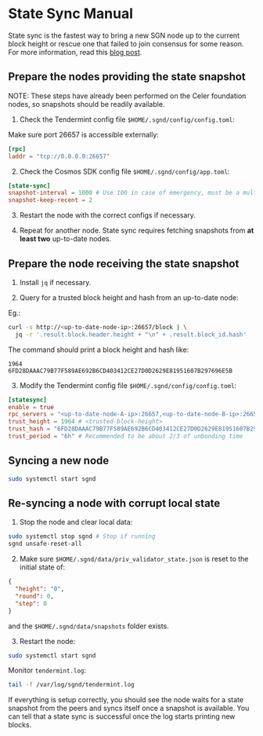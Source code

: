 # State Sync Manual

State sync is the fastest way to bring a new SGN node up to the current block height or rescue one
that failed to join consensus for some reason. For more information, read this
[blog post](https://blog.cosmos.network/cosmos-sdk-state-sync-guide-99e4cf43be2f).

## Prepare the nodes providing the state snapshot

NOTE: These steps have already been performed on the Celer foundation nodes, so snapshots should be readily available.

1. Check the Tendermint config file `$HOME/.sgnd/config/config.toml`:

Make sure port 26657 is accessible externally:

```toml
[rpc]
laddr = "tcp://0.0.0.0:26657"
```

2. Check the Cosmos SDK config file `$HOME/.sgnd/config/app.toml`:

```toml
[state-sync]
snapshot-interval = 1000 # Use 100 in case of emergency, must be a multiple of 100 or pruning-keep-every if set
snapshot-keep-recent = 2
```

3. Restart the node with the correct configs if necessary.

4. Repeat for another node. State sync requires fetching snapshots from **at least two** up-to-date
nodes.

## Prepare the node receiving the state snapshot

1. Install `jq` if necessary.

2. Query for a trusted block height and hash from an up-to-date node:

Eg.:

```sh
curl -s http://<up-to-date-node-ip>:26657/block | \
  jq -r '.result.block.header.height + "\n" + .result.block_id.hash'
```

The command should print a block height and hash like:

```
1964
6FD28DAAAC79B77F589AE692B6CD403412CE27D0D2629E81951607B297696E5B
```

3. Modify the Tendermint config file `$HOME/.sgnd/config/config.toml`:

```toml
[statesync]
enable = true
rpc_servers = "<up-to-date-node-A-ip>:26657,<up-to-date-node-B-ip>:26657"
trust_height = 1964 # <trusted-block-height>
trust_hash = "6FD28DAAAC79B77F589AE692B6CD403412CE27D0D2629E81951607B297696E5B" # <trusted-block-hash>
trust_period = "6h" # Recommended to be about 2/3 of unbonding time
```

## Syncing a new node

```sh
sudo systemctl start sgnd
```

## Re-syncing a node with corrupt local state

1. Stop the node and clear local data:

```sh
sudo systemctl stop sgnd # Stop if running
sgnd unsafe-reset-all
```

2. Make sure `$HOME/.sgnd/data/priv_validator_state.json` is reset to the initial state of:

```json
{
  "height": "0",
  "round": 0,
  "step": 0
}
```

and the `$HOME/.sgnd/data/snapshots` folder exists.

3. Restart the node:

```sh
sudo systemctl start sgnd
```

Monitor `tendermint.log`:

```sh
tail -f /var/log/sgnd/tendermint.log
```

If everything is setup correctly, you should see the node waits for a state snapshot from the peers
and syncs itself once a snapshot is available. You can tell that a state sync is successful once the
log starts printing new blocks.
